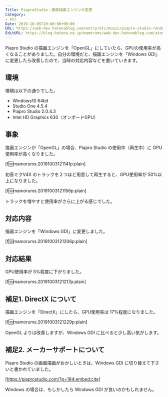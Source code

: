 ```yaml
---
Title: PiaproStudio：画面描画エンジンの変更
Category:
- etc
Date: 2019-10-05T20:00:00+09:00
URL: https://web-dev.hatenablog.com/entry/etc/music/piapro-studio-rendering-engine
EditURL: https://blog.hatena.ne.jp/mamorums/web-dev.hatenablog.com/atom/entry/26006613444085897
---
```


Piapro Studio の描画エンジンを「OpenGL」にしていたら、GPUの使用率が高くなることがありました。自分の環境だと、描画エンジンを「Windows GDI」に変更したら改善したので、当時の対応内容などを書いていきます。


## 環境
環境は以下の通りでした。

- Windows10 64bit
- Studio One 4.5.4
- Piapro Studio 2.0.4.3
- Intel HD Graphics 630（オンボードGPU）


## 事象
描画エンジンが「OpenGL」の場合、Piapro Studio の使用中（再生中）に GPU使用率が高くなりました。

[f:id:mamorums:20191003121141p:plain]

初音ミクV4X のトラックを２つほど用意して再生すると、GPU使用率が 50%以上になりました。

[f:id:mamorums:20191003121156p:plain]

トラックを増やすと使用率がさらに上がる感じでした。


## 対応内容
描画エンジンを「Windows GDI」に変更しました。

[f:id:mamorums:20191003121206p:plain]


## 対応結果
GPU使用率が 5%程度に下がりました。

[f:id:mamorums:20191003121217p:plain]


## 補足1. DirectX について
描画エンジンを「DirectX」にしたら、GPU使用率は 17%程度になりました。

[f:id:mamorums:20191003121229p:plain]

OpenGL よりは改善しますが、Windows GDI に比べると少し高い気がします。


## 補足2. メーカーサポートについて
Piapro Studio の画面描画がおかしいときは、Windows GDI に切り替えて下さいと書かれていました。

[https://piaprostudio.com/?p=184:embed:cite]

Windows の場合は、もしかしたら Windows GDI が良いのかもしれません。
